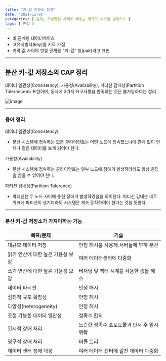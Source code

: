 ```yaml
---
title: "키-값 저장소 설계"
date: '2021-11-01'
categories: [ 설계, 가상면접 사례로 배우는 대규모 시스템 설계기초 ]
tags: [ 면접 ]
---
```


- 비 관계형 데이터베이스
- 고유식별자(key)를 키로 가짐
- 키와 값 사이의 연결 관계를 "키-값" 쌍(pair)라고 표현

---

## 분산 키-값 저장소의 CAP 정리

데이터 일관성(Consistency), 가용성(Availability), 파티션 감내성(Partition Tolerance)라 표현하며,
동시에 3가지 요구사항을 만족하는 것은 불가능하다는 정리

![image](https://user-images.githubusercontent.com/55419159/138880667-4a4e727b-07d8-44e0-99b5-14088750a4b2.png)

---

### 용어 정리

데이터 일관성(Consistency)

- 분산 시스템에 접속하는 모든 클라이언트는 어떤 노드에 접속했느냐에 관계 없이 언제나 같은 데이터를 보게 되어야 한다.

가용성(Availability)

- 분산 시스템에 접속하는 클라이언트는 일부 노드에 장애가 발생하더라도 항상 응답을 받을 수 있어야 한다.

파티션 감내성(Partition Tolerance)

- 파티션은 두 노드 사이에 통신 장애가 발생하였음을 의미한다. 파티션 감내는 네트워크에 파티션이 생기더라도 시스템은 계속 동작하여야 한다는 것을 뜻한다. 

---

### 분산 키-값 저장소가 가져야하는 기능

| 목표/문제               | 기술                       |
|---------------------|--------------------------|
| 대규모 데이터 저장          | 안정 해시를 사용해 서버들에 부하 분산    |
| 읽기 연산에 대한 높은 가용성 보장 | 여러 데이터센터에 다중화            |
| 쓰기 연산에 대한 높은 가용성 보장 | 버저닝 및 벡터 시계를 사용한 충돌 해소   |
| 데이터 파티션             | 안정 해시                    |
| 점진적 규모 확장성          | 안정 해시                    |
| 다양성(heterogeneity)  | 안정 해시                    |
| 조절 가능한 데이터 일관성      | 정족수 합의                   |
| 일시적 장애 처리           | 느슨한 정족수 프로토콜과 단서 후 임시 위탁 |
| 영구적 장애 처리           | 머클 트리                    |
| 데이터 센터 장애 대응        | 여러 데이터 센터에 걸친 데이터 다중화    |
